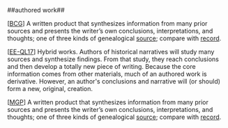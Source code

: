 ##authored work##

\[[BCG](SOURCES.md#BCG)\] A written product that synthesizes information from many prior sources and presents the writer’s own conclusions, interpretations, and thoughts; one of three kinds of genealogical [source](source.md); compare with [record](record.md).

\[[EE-QL17](SOURCES.md#MGP)\] Hybrid works. Authors of historical narratives will study many sources and synthesize findings. From that study, they reach conclusions and then develop a totally new piece of writing. Because the core information comes from other materials, much of an authored work is derivative. However, an author's conclusions and narrative will (or should) form a new, original, creation.

\[[MGP](SOURCES.md#MGP)\] A written product that synthesizes information from many prior sources and presents the writer’s own conclusions, interpretations, and thoughts; one of three kinds of genealogical [source](source.md); compare with [record](record.md).

